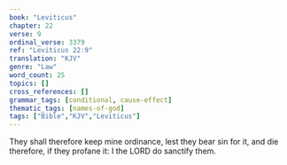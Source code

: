 ```yaml
---
book: "Leviticus"
chapter: 22
verse: 9
ordinal_verse: 3379
ref: "Leviticus 22:9"
translation: "KJV"
genre: "Law"
word_count: 25
topics: []
cross_references: []
grammar_tags: [conditional, cause-effect]
thematic_tags: [names-of-god]
tags: ["Bible","KJV","Leviticus"]
---
```

They shall therefore keep mine ordinance, lest they bear sin for it, and die therefore, if they profane it: I the LORD do sanctify them.
